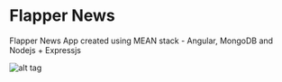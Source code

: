 # Flapper News

Flapper News App created using MEAN stack - Angular, MongoDB and Nodejs + Expressjs

![alt tag](https://s3.amazonaws.com/JohnTan/projects/Project_Pictures/Screen+Shot+2015-12-04+at+4.03.40+PM.png)
